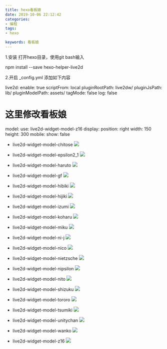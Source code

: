 ```yaml
---
title: hexo看板娘
date: 2019-10-06 22:12:42
categories:
- 编程
tags:
- hexo

keywords: 看板娘
---
```

1.安装
打开hexo目录，使用git bash输入

npm install --save hexo-helper-live2d

<!-- more -->
2.开启
_config.yml 添加如下内容

live2d:
  enable: true
  scriptFrom: local
  pluginRootPath: live2dw/
  pluginJsPath: lib/
  pluginModelPath: assets/
  tagMode: false
  log: false
  # 这里修改看板娘
  model:
    use: live2d-widget-model-z16
  display:
    position: right
    width: 150
    height: 300
  mobile:
    show: false


*    live2d-widget-model-chitose
    ![](/img/live2d-widget-model-chitose.png)

*    live2d-widget-model-epsilon2_1
    ![](/img/live2d-widget-model-epsilon2_1.png)

*    live2d-widget-model-haruto
    ![](/img/live2d-widget-model-haruto.png)



*   live2d-widget-model-gf
    ![](/img/live2d-widget-model-gf.png)

*   live2d-widget-model-hibiki
    ![](/img/live2d-widget-model-hibiki.png)

*   live2d-widget-model-hijiki
    ![](/img/live2d-widget-model-hijiki.png)

*   live2d-widget-model-izumi
    ![](/img/live2d-widget-model-izumi.png)

*   live2d-widget-model-koharu
    ![](/img/live2d-widget-model-koharu.png)

*   live2d-widget-model-miku
    ![](/img/live2d-widget-model-miku.png)

*   live2d-widget-model-ni-j
    ![](/img/live2d-widget-model-ni-j.png)

*   live2d-widget-model-nico
    ![](/img/live2d-widget-model-nico.png)

*   live2d-widget-model-nietzsche
    ![](/img/live2d-widget-model-nietzsche.png)

*   live2d-widget-model-nipsilon
    ![](/img/live2d-widget-model-nipsilon.png)


*   live2d-widget-model-nito
![](/img/live2d-widget-model-nito.png)

*   live2d-widget-model-shizuku
![](/img/live2d-widget-model-shizuku.png)

*   live2d-widget-model-tororo
![](/img/live2d-widget-model-tororo.png)

*   live2d-widget-model-tsumiki
![](/img/live2d-widget-model-tsumiki.png)

*   live2d-widget-model-unitychan
![](/img/live2d-widget-model-unitychan.png)

*   live2d-widget-model-wanko
![](/img/live2d-widget-model-wanko.png)

*   live2d-widget-model-z16
![](/img/live2d-widget-model-z16.png)




